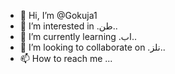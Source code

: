 - 👋 Hi, I’m @Gokuja1
- 👀 I’m interested in .طن..
- 🌱 I’m currently learning .اب..
- 💞️ I’m looking to collaborate on .نلز..
- 📫 How to reach me ...

<!---
Gokuja1/Gokuja1 is a ✨ special ✨ repository because its `README.md` (this file) appears on your GitHub profile.
You can click the Preview link to take a look at your changes.
--->
